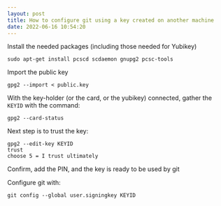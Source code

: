 ```yaml
---
layout: post
title: How to configure git using a key created on another machine
date: 2022-06-16 10:54:20
---
```


Install the needed packages (including those needed for Yubikey)

```
sudo apt-get install pcscd scdaemon gnupg2 pcsc-tools 
```

Import the public key

```
gpg2 --import < public.key
```

With the key-holder (or the card, or the yubikey) connected,
gather the `KEYID` with the command:

```
gpg2 --card-status
```

Next step is to trust the key:

```
gpg2 --edit-key KEYID
trust
choose 5 = I trust ultimately
```

Confirm, add the PIN, and the key is ready to be used by git

Configure git with:

```
git config --global user.signingkey KEYID
```

